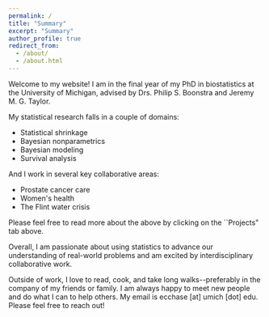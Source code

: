 ```yaml
---
permalink: /
title: "Summary"
excerpt: "Summary"
author_profile: true
redirect_from: 
  - /about/
  - /about.html
---
```


Welcome to my website! I am in the final year of my PhD in biostatistics at the University of Michigan, advised by Drs. Philip S. Boonstra and Jeremy M. G. Taylor. 

My statistical research falls in a couple of domains: 

- Statistical shrinkage
- Bayesian nonparametrics
- Bayesian modeling
- Survival analysis 

And I work in several key collaborative areas:
- Prostate cancer care
- Women's health
- The Flint water crisis

Please feel free to read more about the above by clicking on the ``Projects" tab above. 

Overall, I am passionate about using statistics to advance our understanding of real-world problems and am excited by interdisciplinary collaborative work.

Outside of work, I love to read, cook, and take long walks--preferably in the company of my friends or family. I am always happy to meet new people and do what I can to help others. My email is ecchase \[at\] umich \[dot\] edu. Please feel free to reach out! 
